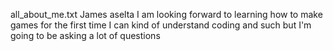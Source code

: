 all_about_me.txt
James aselta
I am looking forward to learning how to make games for the first time
I can kind of understand coding and such but I'm going to be asking a lot of questions
